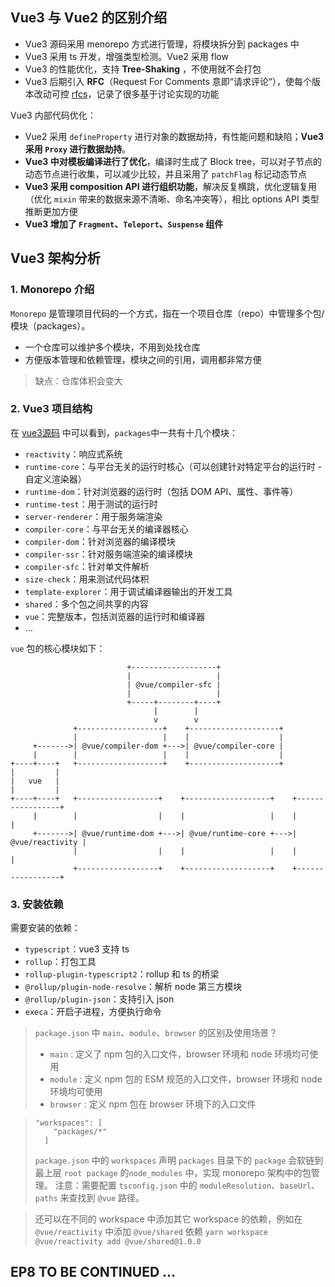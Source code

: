 ## Vue3 与 Vue2 的区别介绍
+ Vue3 源码采用 menorepo 方式进行管理，将模块拆分到 packages 中
+ Vue3 采用 ts 开发，增强类型检测。Vue2 采用 flow
+ Vue3 的性能优化，支持 **Tree-Shaking** ，不使用就不会打包
+ Vue3 后期引入 **RFC**（Request For Comments 意即“请求评论”），使每个版本改动可控 [rfcs](https://github.com/vuejs/rfcs/tree/master/active-rfcs)，记录了很多基于讨论实现的功能

Vue3 内部代码优化：
+ Vue2 采用 `defineProperty` 进行对象的数据劫持，有性能问题和缺陷；**Vue3 采用 `Proxy` 进行数据劫持**。
+ **Vue3 中对模板编译进行了优化**，编译时生成了 Block tree，可以对子节点的动态节点进行收集，可以减少比较，并且采用了 `patchFlag` 标记动态节点
+ **Vue3 采用 composition API 进行组织功能**，解决反复横跳，优化逻辑复用（优化 `mixin` 带来的数据来源不清晰、命名冲突等），相比 options API 类型推断更加方便
+ **Vue3 增加了 `Fragment`、`Teleport`、`Suspense` 组件**

## Vue3 架构分析
### 1. Monorepo 介绍
`Monorepo` 是管理项目代码的一个方式，指在一个项目仓库（repo）中管理多个包/模块（packages）。
+ 一个仓库可以维护多个模块，不用到处找仓库
+ 方便版本管理和依赖管理，模块之间的引用，调用都非常方便

> 缺点：仓库体积会变大

### 2. Vue3 项目结构
在 [vue3源码](https://github.com/vuejs/core/tree/main) 中可以看到，`packages`中一共有十几个模块：
+ `reactivity`：响应式系统
+ `runtime-core`：与平台无关的运行时核心（可以创建针对特定平台的运行时 - 自定义渲染器）
+ `runtime-dom`：针对浏览器的运行时（包括 DOM API、属性、事件等）
+ `runtime-test`：用于测试的运行时
+ `server-renderer`：用于服务端渲染
+ `compiler-core`：与平台无关的编译器核心
+ `compiler-dom`：针对浏览器的编译模块
+ `compiler-ssr`：针对服务端渲染的编译模块
+ `compiler-sfc`：针对单文件解析
+ `size-check`：用来测试代码体积
+ `template-explorer`：用于调试编译器输出的开发工具
+ `shared`：多个包之间共享的内容
+ `vue`：完整版本，包括浏览器的运行时和编译器
+ ...

`vue` 包的核心模块如下：
```
                          +-------------------+
                          |                   |
                          | @vue/compiler-sfc |
                          |                   |
                          +-----+--------+----+
                                |        |
                                v        v
              +-------------------+    +--------------------+
              |                   |    |                    |
     +------->| @vue/compiler-dom +--->| @vue/compiler-core |
     |        |                   |    |                    |
+----+----+   +-------------------+    +--------------------+
|         |
|   vue   |
|         |
+----+----+   +------------------+    +-------------------+    +-----------------+
     |        |                  |    |                   |    |                 |
     +------->| @vue/runtime-dom +--->| @vue/runtime-core +--->| @vue/reactivity |
              |                  |    |                   |    |                 |
              +------------------+    +-------------------+    +-----------------+
```

### 3. 安装依赖
需要安装的依赖：
+ `typescript`：vue3 支持 ts
+ `rollup`：打包工具
+ `rollup-plugin-typescript2`：rollup 和 ts 的桥梁
+ `@rollup/plugin-node-resolve`：解析 node 第三方模块
+ `@rollup/plugin-json`：支持引入 json
+ `execa`：开启子进程，方便执行命令

> `package.json` 中 `main`、`module`、`browser` 的区别及使用场景？
> + `main` : 定义了 npm 包的入口文件，browser 环境和 node 环境均可使用
> + `module` : 定义 npm 包的 ESM 规范的入口文件，browser 环境和 node 环境均可使用
> + `browser` : 定义 npm 包在 browser 环境下的入口文件

> ```
> "workspaces": [
>     "packages/*"
>   ]
> ```
> `package.json` 中的 `workspaces` 声明 `packages` 目录下的 `package` 会软链到最上层 `root package` 的`node_modules` 中，实现 monorepo 架构中的包管理。
> 注意：需要配置 `tsconfig.json` 中的 `moduleResolution`、`baseUrl`、`paths` 来查找到 `@vue` 路径。

> 还可以在不同的 workspace 中添加其它 workspace 的依赖，例如在 `@vue/reactivity` 中添加 `@vue/shared` 依赖
> `yarn workspace @vue/reactivity add @vue/shared@1.0.0`


## EP8 TO BE CONTINUED ...
